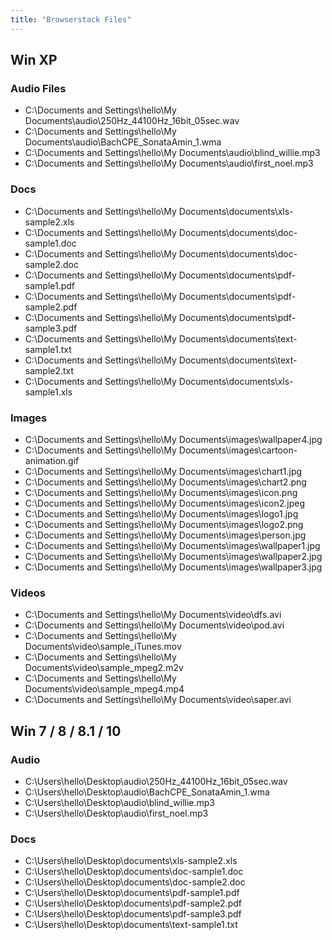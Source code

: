 ```yaml
---
title: "Browserstack Files"
---
```


## Win XP

### Audio Files

* C:\Documents and Settings\hello\My Documents\audio\250Hz_44100Hz_16bit_05sec.wav
* C:\Documents and Settings\hello\My Documents\audio\BachCPE_SonataAmin_1.wma
* C:\Documents and Settings\hello\My Documents\audio\blind_willie.mp3
* C:\Documents and Settings\hello\My Documents\audio\first_noel.mp3

### Docs

* C:\Documents and Settings\hello\My Documents\documents\xls-sample2.xls
* C:\Documents and Settings\hello\My Documents\documents\doc-sample1.doc
* C:\Documents and Settings\hello\My Documents\documents\doc-sample2.doc
* C:\Documents and Settings\hello\My Documents\documents\pdf-sample1.pdf
* C:\Documents and Settings\hello\My Documents\documents\pdf-sample2.pdf
* C:\Documents and Settings\hello\My Documents\documents\pdf-sample3.pdf
* C:\Documents and Settings\hello\My Documents\documents\text-sample1.txt
* C:\Documents and Settings\hello\My Documents\documents\text-sample2.txt
* C:\Documents and Settings\hello\My Documents\documents\xls-sample1.xls

### Images

* C:\Documents and Settings\hello\My Documents\images\wallpaper4.jpg
* C:\Documents and Settings\hello\My Documents\images\cartoon-animation.gif
* C:\Documents and Settings\hello\My Documents\images\chart1.jpg
* C:\Documents and Settings\hello\My Documents\images\chart2.png
* C:\Documents and Settings\hello\My Documents\images\icon.png
* C:\Documents and Settings\hello\My Documents\images\icon2.jpeg
* C:\Documents and Settings\hello\My Documents\images\logo1.jpg
* C:\Documents and Settings\hello\My Documents\images\logo2.png
* C:\Documents and Settings\hello\My Documents\images\person.jpg
* C:\Documents and Settings\hello\My Documents\images\wallpaper1.jpg
* C:\Documents and Settings\hello\My Documents\images\wallpaper2.jpg
* C:\Documents and Settings\hello\My Documents\images\wallpaper3.jpg

### Videos

* C:\Documents and Settings\hello\My Documents\video\dfs.avi
* C:\Documents and Settings\hello\My Documents\video\pod.avi
* C:\Documents and Settings\hello\My Documents\video\sample_iTunes.mov
* C:\Documents and Settings\hello\My Documents\video\sample_mpeg2.m2v
* C:\Documents and Settings\hello\My Documents\video\sample_mpeg4.mp4
* C:\Documents and Settings\hello\My Documents\video\saper.avi

## Win 7 / 8 / 8.1 / 10

### Audio

* C:\Users\hello\Desktop\audio\250Hz_44100Hz_16bit_05sec.wav
* C:\Users\hello\Desktop\audio\BachCPE_SonataAmin_1.wma
* C:\Users\hello\Desktop\audio\blind_willie.mp3
* C:\Users\hello\Desktop\audio\first_noel.mp3

### Docs

* C:\Users\hello\Desktop\documents\xls-sample2.xls
* C:\Users\hello\Desktop\documents\doc-sample1.doc
* C:\Users\hello\Desktop\documents\doc-sample2.doc
* C:\Users\hello\Desktop\documents\pdf-sample1.pdf
* C:\Users\hello\Desktop\documents\pdf-sample2.pdf
* C:\Users\hello\Desktop\documents\pdf-sample3.pdf
* C:\Users\hello\Desktop\documents\text-sample1.txt
